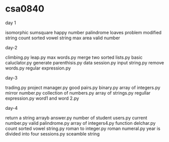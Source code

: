 # csa0840 
day 1

isomorphic
sumsquare
happy number
palindrome
loaves problem
modified string
count sorted vowel string
max area
valid number

day-2

climbing.py
leap.py
max words.py
merge two sorted lists.py
basic caluclator.py
generate parenthisis.py
data session.py
input string.py
remove words.py
regular expression.py

day-3

trading.py
project manager.py
good pairs.py
binary.py
array of integers.py
mirror number.py
collection of numbers.py
array of strings.py
regullar expression.py
word1 and word 2.py

day-4

return a string arrayb answer.py
number of student users.py
current number.py
valid palindrome.py
array of integers4.py
function delchar.py
count sorted vowel string.py
roman to integer.py
roman numeral.py
year is divided into four sessions.py
sceamble string
